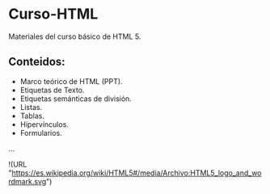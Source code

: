 # Curso-HTML
Materiales del curso básico de HTML 5.

## Conteidos:

* Marco teórico de HTML (PPT).
* Etiquetas de Texto.
* Etiquetas semánticas de división.
* Listas.
* Tablas.
* Hipervínculos.
* Formularios.

...

!(URL "https://es.wikipedia.org/wiki/HTML5#/media/Archivo:HTML5_logo_and_wordmark.svg")
